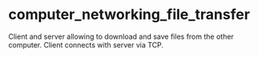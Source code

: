 # computer_networking_file_transfer

Client and server allowing to download and save files from the other computer.
Client connects with server via TCP.
